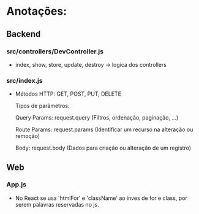 # Anotações:

## Backend
### src/controllers/DevController.js
- index, show, store, update, destroy -> logica dos controllers
### src/index.js
-   Métodos HTTP: GET, POST, PUT, DELETE

    Tipos de parâmetros:

    Query Params: request.query (Filtros, ordenação, paginação, ...)

    Route Params: request.params (Identificar um recurso na alteração 
    ou remoção)
    
    Body: request.body (Dados para criação ou alteração de um registro)
## Web
### App.js
- No React se usa 'htmlFor' e 'className' ao inves de for e class, por serem palavras reservadas no js.
